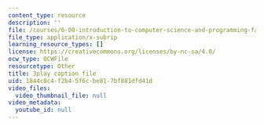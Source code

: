 ```yaml
---
content_type: resource
description: ''
file: /courses/6-00-introduction-to-computer-science-and-programming-fall-2008/1844c8c4f2b45f6cbe817bf881dfd41d_IZaAUwW7OsU.vtt
file_type: application/x-subrip
learning_resource_types: []
license: https://creativecommons.org/licenses/by-nc-sa/4.0/
ocw_type: OCWFile
resourcetype: Other
title: 3play caption file
uid: 1844c8c4-f2b4-5f6c-be81-7bf881dfd41d
video_files:
  video_thumbnail_file: null
video_metadata:
  youtube_id: null
---
```

